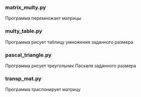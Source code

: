 ### __matrix_multy.py__

Программа перемножает матрицы

### __multy_table.py__

Программа рисует таблицу умножения заданного размера

### __pascal_triangle.py__

Программа рисует треугольник Паскаля заданного размера

### __transp_mat.py__

Программа траспонирует матрицу
